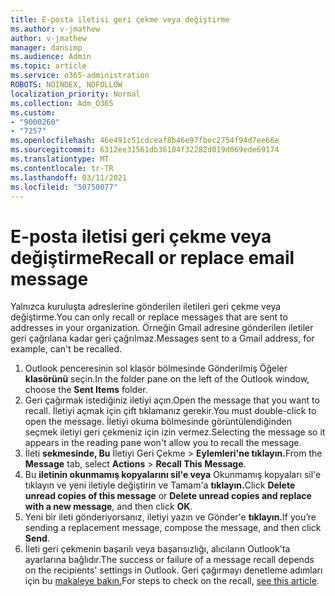 ```yaml
---
title: E-posta iletisi geri çekme veya değiştirme
ms.author: v-jmathew
author: v-jmathew
manager: dansimp
ms.audience: Admin
ms.topic: article
ms.service: o365-administration
ROBOTS: NOINDEX, NOFOLLOW
localization_priority: Normal
ms.collection: Adm_O365
ms.custom:
- "9000260"
- "7257"
ms.openlocfilehash: 46e491c51cdceaf8b46e97fbec2754f94d7ee66e
ms.sourcegitcommit: 6312ee31561db36104f32282d019d069ede69174
ms.translationtype: MT
ms.contentlocale: tr-TR
ms.lasthandoff: 03/11/2021
ms.locfileid: "50750077"
---
```

# <a name="recall-or-replace-email-message"></a><span data-ttu-id="ad869-102">E-posta iletisi geri çekme veya değiştirme</span><span class="sxs-lookup"><span data-stu-id="ad869-102">Recall or replace email message</span></span>

<span data-ttu-id="ad869-103">Yalnızca kuruluşta adreslerine gönderilen iletileri geri çekme veya değiştirme.</span><span class="sxs-lookup"><span data-stu-id="ad869-103">You can only recall or replace messages that are sent to addresses in your organization.</span></span> <span data-ttu-id="ad869-104">Örneğin Gmail adresine gönderilen iletiler geri çağrılana kadar geri çağrılmaz.</span><span class="sxs-lookup"><span data-stu-id="ad869-104">Messages sent to a Gmail address, for example, can't be recalled.</span></span>

1. <span data-ttu-id="ad869-105">Outlook penceresinin sol klasör bölmesinde Gönderilmiş Öğeler **klasörünü** seçin.</span><span class="sxs-lookup"><span data-stu-id="ad869-105">In the folder pane on the left of the Outlook window, choose the **Sent Items** folder.</span></span>
2. <span data-ttu-id="ad869-106">Geri çağırmak istediğiniz iletiyi açın.</span><span class="sxs-lookup"><span data-stu-id="ad869-106">Open the message that you want to recall.</span></span> <span data-ttu-id="ad869-107">İletiyi açmak için çift tıklamanız gerekir.</span><span class="sxs-lookup"><span data-stu-id="ad869-107">You must double-click to open the message.</span></span> <span data-ttu-id="ad869-108">İletiyi okuma bölmesinde görüntülendiğinden seçmek iletiyi geri çekmeniz için izin vermez.</span><span class="sxs-lookup"><span data-stu-id="ad869-108">Selecting the message so it appears in the reading pane won't allow you to recall the message.</span></span>
3. <span data-ttu-id="ad869-109">İleti **sekmesinde, Bu** İletiyi Geri Çekme   >  **Eylemleri'ne tıklayın.**</span><span class="sxs-lookup"><span data-stu-id="ad869-109">From the **Message** tab, select **Actions** > **Recall This Message**.</span></span>
4. <span data-ttu-id="ad869-110">Bu  **iletinin okunmamış kopyalarını sil'e veya** Okunmamış kopyaları sil'e tıklayın ve yeni iletiyle değiştirin ve Tamam'a **tıklayın.**</span><span class="sxs-lookup"><span data-stu-id="ad869-110">Click **Delete unread copies of this message** or **Delete unread copies and replace with a new message**, and then click **OK**.</span></span>
5. <span data-ttu-id="ad869-111">Yeni bir ileti gönderiyorsanız, iletiyi yazın ve Gönder'e **tıklayın.**</span><span class="sxs-lookup"><span data-stu-id="ad869-111">If you’re sending a replacement message, compose the message, and then click **Send**.</span></span>
6. <span data-ttu-id="ad869-112">İleti geri çekmenin başarılı veya başarısızlığı, alıcıların Outlook'ta ayarlarına bağlıdır.</span><span class="sxs-lookup"><span data-stu-id="ad869-112">The success or failure of a message recall depends on the recipients' settings in Outlook.</span></span> <span data-ttu-id="ad869-113">Geri çağırmayı denetleme adımları için bu [makaleye bakın.](https://support.office.com/article/recall-or-replace-an-email-message-that-you-sent-35027f88-d655-4554-b4f8-6c0729a723a0#tocheck)</span><span class="sxs-lookup"><span data-stu-id="ad869-113">For steps to check on the recall, [see this article](https://support.office.com/article/recall-or-replace-an-email-message-that-you-sent-35027f88-d655-4554-b4f8-6c0729a723a0#tocheck).</span></span>

